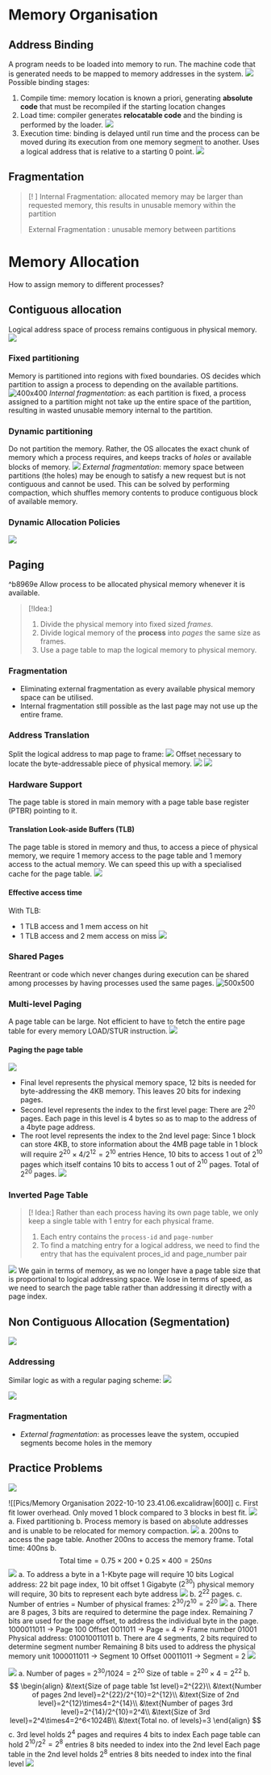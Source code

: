 # Memory Organisation
## Address Binding
A program needs to be loaded into memory to run. The machine code that is generated needs to be mapped to memory addresses in the system.
![](https://i.imgur.com/zbwjCpb.png)
Possible binding stages:
1. Compile time: memory location is known a priori, generating **absolute code** that must be recompiled if the starting location changes
2. Load time: compiler generates **relocatable code** and the binding is performed by the loader.
	![](https://i.imgur.com/48kWnKH.png)
3. Execution time: binding is delayed until run time and the process can be moved during its execution from one memory segment to another. Uses a logical address that is relative to a starting 0 point.
![](https://i.imgur.com/RAMNzgU.png)
## Fragmentation
>[! ]
>Internal Fragmentation: allocated memory may be larger than requested memory, this results in unusable memory within the partition
>
>External Fragmentation : unusable memory between partitions
# Memory Allocation
How to assign memory to different processes?
## Contiguous allocation
Logical address space of process remains contiguous in physical memory.
![](https://i.imgur.com/ZKxu4vz.png)
### Fixed partitioning
Memory is partitioned into regions with fixed boundaries. OS decides which partition to assign a process to depending on the available partitions. 
![400x400](https://i.imgur.com/8l3OiKG.png)
*Internal fragmentation*: as each partition is fixed, a process assigned to a partition might not take up the entire space of the partition, resulting in wasted unusable memory internal to the partition. 
### Dynamic partitioning
Do not partition the memory. Rather, the OS allocates the exact chunk of memory which a process requires, and keeps tracks of *holes* or available blocks of memory.
![](https://i.imgur.com/vEdUH9c.png)
*External fragmentation*: memory space between partitions (the holes) may be enough to satisfy a new request but is not contiguous and cannot be used. This can be solved by performing compaction, which shuffles memory contents to produce contiguous block of available memory.
### Dynamic Allocation Policies
![](https://i.imgur.com/QYCVh9D.png)
## Paging
^b8969e
Allow process to be allocated physical memory whenever it is available. 
> [!Idea:]
> 1. Divide the physical memory into fixed sized *frames*.
> 2. Divide logical memory of the **process** into *pages* the same size as frames.
> 3. Use a page table to map the logical memory to physical memory.
### Fragmentation
- Eliminating external fragmentation as every available physical memory space can be utilised. 
- Internal fragmentation still possible as the last page may not use up the entire frame.
### Address Translation
Split the logical address to map page to frame:
![](https://i.imgur.com/3pFbZJN.png)
Offset necessary to locate the byte-addressable piece of physical memory.
![](https://i.imgur.com/QPaWk69.png)
![](https://i.imgur.com/zOHdEXK.png)
### Hardware Support
The page table is stored in main memory with a page table base register (PTBR) pointing to it.
#### Translation Look-aside Buffers (TLB)
The page table is stored in memory and thus, to access a piece of physical memory, we require 1 memory access to the page table and 1 memory access to the actual memory. We can speed this up with a specialised cache for the page table.
![](https://i.imgur.com/YdHgJgB.png)
#### Effective access time
With TLB:
- 1 TLB access and 1 mem access on hit
- 1 TLB access and 2 mem access on miss
![](https://i.imgur.com/C0yZp2Q.png)
### Shared Pages
Reentrant or code which never changes during execution can be shared among processes by having processes used the same pages.
![500x500](https://i.imgur.com/A6xWe1W.png)
### Multi-level Paging
A page table can be large. Not efficient to have to fetch the entire page table for every memory LOAD/STUR instruction.
![](https://i.imgur.com/7pH5hvu.png)
#### Paging the page table
![](https://i.imgur.com/Xllezzl.png)
- Final level represents the physical memory space, 12 bits is needed for byte-addressing the 4KB memory. This leaves 20 bits for indexing pages.
- Second level represents the index to the first level page: There are $2^{20}$ pages. Each page in this level is 4 bytes so as to map to the address of a 4byte page address.  
- The root level represents the index to the 2nd level page: Since 1 block can store 4KB, to store information about the 4MB page table in 1 block will require $2^{20}\times4/2^{12}=2^{10}$ entries
Hence, 10 bits to access 1 out of $2^{10}$ pages which itself contains 10 bits to access 1 out of $2^{10}$ pages. Total of $2^{20}$ pages.
![](https://i.imgur.com/dhOBFTt.png)
### Inverted Page Table
> [! Idea:]
> Rather than each process having its own page table, we only keep a single table with 1 entry for each physical frame.
> 1. Each entry contains the `process-id` and `page-number` 
> 2. To find a matching entry for a logical address, we need to find the entry that has the equivalent proces_id and page_number pair

![](https://i.imgur.com/1syY6Pr.png)
We gain in terms of memory, as we no longer have a page table size that is proportional to logical addressing space. We lose in terms of speed, as we need to search the page table rather than addressing it directly with a page index.
## Non Contiguous Allocation (Segmentation)
![](https://i.imgur.com/r7Z4FUg.png)
### Addressing
Similar logic as with a regular paging scheme:
![](https://i.imgur.com/eTJ6naG.png)

![](https://i.imgur.com/KECm1QL.png)
### Fragmentation
- *External fragmentation*: as processes leave the system, occupied segments become holes in the memory
## Practice Problems
![](https://i.imgur.com/YwvOJ6S.png)

![[Pics/Memory Organisation 2022-10-10 23.41.06.excalidraw|600]]
c. First fit lower overhead. Only moved 1 block compared to 3 blocks in best fit.
![](https://i.imgur.com/mv4UR97.png)
a. Fixed partitioning
b. Process memory is based on absolute addresses and is unable to be relocated for memory compaction. 
![](https://i.imgur.com/exWOYRb.png)
a. 200ns to access the page table. Another 200ns to access the memory frame. Total time: 400ns
b. $$\text{Total time}=0.75\times200+0.25\times400=250ns$$
![](https://i.imgur.com/2Wu9M80.png)
a.
To address a byte in a 1-Kbyte page will require 10 bits
Logical address: 22 bit page index, 10 bit offset
1 Gigabyte ($2^{30}$) physical memory will require, 30 bits to represent each byte address
![](https://i.imgur.com/bD0lkow.png)
b.
$2^{22}$ pages.
c.
Number of entries = Number of physical frames: $2^{30}/2^{10}=2^{20}$
![](https://i.imgur.com/zciAu6J.png)
a.
There are 8 pages, 3 bits are required to determine the page index.
Remaining 7 bits are used for the page offset, to address the individual byte in the page.
1000011011 -> Page 100 Offset 0011011 -> Page = 4 -> Frame number 01001
Physical address: $010010011011$
b.
There are 4 segments, 2 bits required to determine segment number
Remaining 8 bits used to address the physical memory unit
1000011011 -> Segment 10 Offset 00011011 -> Segment = 2
![](https://i.imgur.com/873Y5nz.png)

![](https://i.imgur.com/M0XVmUz.png)
a.
Number of pages = $2^{30}/1024=2^{20}$
Size of table = $2^{20}\times4=2^{22}$
b.
$$
\begin{align}
&\text{Size of page table 1st level}=2^{22}\\
&\text{Number of pages 2nd level}=2^{22}/2^{10}=2^{12}\\
&\text{Size of 2nd level}=2^{12}\times4=2^{14}\\
&\text{Number of pages 3rd level}=2^{14}/2^{10}=2^4\\
&\text{Size of 3rd level}=2^4\times4=2^6<1024B\\
&\text{Total no. of levels}=3
\end{align}
$$
c.
3rd level holds $2^4$ pages and requires 4 bits to index
Each page table can hold $2^{10}/2^2=2^8$ entries
8 bits needed to index into the 2nd level
Each page table in the 2nd level holds $2^8$ entries
8 bits needed to index into the final level
![](https://i.imgur.com/tIVXHKn.png)